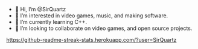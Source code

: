 - 👋 Hi, I’m @SirQuartz
- 👀 I’m interested in video games, music, and making software.
- 🌱 I’m currently learning C++.
- 💞️ I’m looking to collaborate on video games, and open source projects.

https://github-readme-streak-stats.herokuapp.com/?user=SirQuartz
